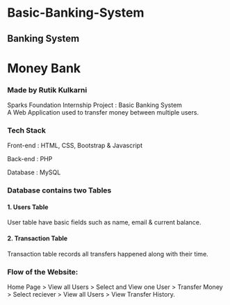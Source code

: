 # Basic-Banking-System

##  Banking System
# Money Bank
### Made by Rutik Kulkarni
Sparks Foundation Internship Project : Basic Banking System  
A Web Application used to transfer money between multiple users.  

### Tech Stack 
Front-end : HTML, CSS, Bootstrap & Javascript 

Back-end : PHP 

Database : MySQL   

### Database contains two Tables 
#### 1. Users Table
User table have basic fields such as name, email & current balance. 

#### 2. Transaction Table 
Transaction table records all transfers happened along with their time.  

### Flow of the Website: 
Home Page > View all Users > Select and View one User > Transfer Money > Select reciever > View all Users > View Transfer History.
